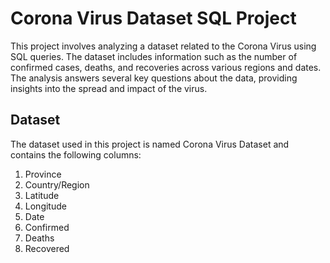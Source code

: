 # Corona Virus Dataset SQL Project
This project involves analyzing a dataset related to the Corona Virus using SQL queries. The dataset includes information such as the number of confirmed cases, deaths, and recoveries across various regions and dates. The analysis answers several key questions about the data, providing insights into the spread and impact of the virus.
## Dataset
The dataset used in this project is named Corona Virus Dataset and contains the following columns:

1) Province
2) Country/Region
3) Latitude
4) Longitude
5) Date
6) Confirmed
7) Deaths
8) Recovered

